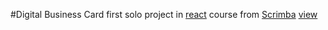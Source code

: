 #Digital Business Card
first solo project in [react](https://scrimba.com/learn/learnreact) course from [Scrimba](https://scrimba.com/)
[view](https://digitalbusinesscard-lilbee.netlify.app/)


